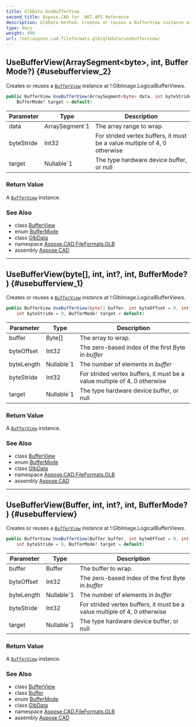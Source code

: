 ```yaml
---
title: GlbData.UseBufferView
second_title: Aspose.CAD for .NET API Reference
description: GlbData method. Creates or reuses a BufferView instance at GlbImage.LogicalBufferViews
type: docs
weight: 490
url: /net/aspose.cad.fileformats.glb/glbdata/usebufferview/
---
```

## UseBufferView(ArraySegment&lt;byte&gt;, int, BufferMode?) {#usebufferview_2}

Creates or reuses a [`BufferView`](../../bufferview/) instance at !:GlbImage.LogicalBufferViews.

```csharp
public BufferView UseBufferView(ArraySegment<byte> data, int byteStride = 0, 
    BufferMode? target = default)
```

| Parameter | Type | Description |
| --- | --- | --- |
| data | ArraySegment`1 | The array range to wrap. |
| byteStride | Int32 | For strided vertex buffers, it must be a value multiple of 4, 0 otherwise |
| target | Nullable`1 | The type hardware device buffer, or null |

### Return Value

A [`BufferView`](../../bufferview/) instance.

### See Also

* class [BufferView](../../bufferview/)
* enum [BufferMode](../../buffermode/)
* class [GlbData](../)
* namespace [Aspose.CAD.FileFormats.GLB](../../glbdata/)
* assembly [Aspose.CAD](../../../)

---

## UseBufferView(byte[], int, int?, int, BufferMode?) {#usebufferview_1}

Creates or reuses a [`BufferView`](../../bufferview/) instance at !:GlbImage.LogicalBufferViews.

```csharp
public BufferView UseBufferView(byte[] buffer, int byteOffset = 0, int? byteLength = null, 
    int byteStride = 0, BufferMode? target = default)
```

| Parameter | Type | Description |
| --- | --- | --- |
| buffer | Byte[] | The array to wrap. |
| byteOffset | Int32 | The zero-based index of the first Byte in *buffer* |
| byteLength | Nullable`1 | The number of elements in *buffer* |
| byteStride | Int32 | For strided vertex buffers, it must be a value multiple of 4, 0 otherwise |
| target | Nullable`1 | The type hardware device buffer, or null |

### Return Value

A [`BufferView`](../../bufferview/) instance.

### See Also

* class [BufferView](../../bufferview/)
* enum [BufferMode](../../buffermode/)
* class [GlbData](../)
* namespace [Aspose.CAD.FileFormats.GLB](../../glbdata/)
* assembly [Aspose.CAD](../../../)

---

## UseBufferView(Buffer, int, int?, int, BufferMode?) {#usebufferview}

Creates or reuses a [`BufferView`](../../bufferview/) instance at !:GlbImage.LogicalBufferViews.

```csharp
public BufferView UseBufferView(Buffer buffer, int byteOffset = 0, int? byteLength = null, 
    int byteStride = 0, BufferMode? target = default)
```

| Parameter | Type | Description |
| --- | --- | --- |
| buffer | Buffer | The buffer to wrap. |
| byteOffset | Int32 | The zero-based index of the first Byte in *buffer* |
| byteLength | Nullable`1 | The number of elements in *buffer* |
| byteStride | Int32 | For strided vertex buffers, it must be a value multiple of 4, 0 otherwise |
| target | Nullable`1 | The type hardware device buffer, or null |

### Return Value

A [`BufferView`](../../bufferview/) instance.

### See Also

* class [BufferView](../../bufferview/)
* class [Buffer](../../buffer/)
* enum [BufferMode](../../buffermode/)
* class [GlbData](../)
* namespace [Aspose.CAD.FileFormats.GLB](../../glbdata/)
* assembly [Aspose.CAD](../../../)


